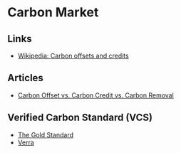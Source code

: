 # Carbon Market

<!--
https://ctxglobal.com
-->

## Links

- [Wikipedia: Carbon offsets and credits](https://en.wikipedia.org/wiki/Carbon_offsets_and_credits)

## Articles

- [Carbon Offset vs. Carbon Credit vs. Carbon Removal](https://pulltorefresh.earth/carbon-offset-vs-carbon-credit-vs-carbon-removal)

<!--
## Brazil

https://cnabrasil.org.br/cna
-->

## Verified Carbon Standard (VCS)

- [The Gold Standard](https://goldstandard.org)
- [Verra](https://verra.org)

<!--
https://legallandbrazil.com
-->

<!--
## Climate Platform

https://watershed.com
-->

<!--
Shipper
Freight Forwarder
Logistics Service Provider (LSP)
Carrier
-->
